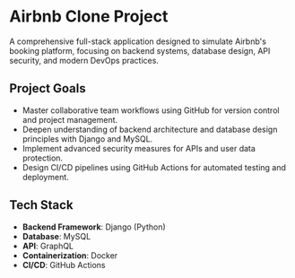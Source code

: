 # Airbnb Clone Project

A comprehensive full-stack application designed to simulate Airbnb's booking platform, focusing on backend systems, database design, API security, and modern DevOps practices.

## Project Goals

- Master collaborative team workflows using GitHub for version control and project management.
- Deepen understanding of backend architecture and database design principles with Django and MySQL.
- Implement advanced security measures for APIs and user data protection.
- Design CI/CD pipelines using GitHub Actions for automated testing and deployment.

## Tech Stack

- **Backend Framework**: Django (Python)
- **Database**: MySQL
- **API**: GraphQL
- **Containerization**: Docker
- **CI/CD**: GitHub Actions
